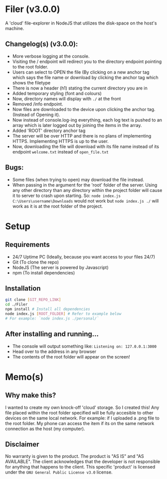 # Filer (v3.0.0)
A 'cloud' file-explorer in NodeJS that utilizes the disk-space on the host's machine.

## Changelog(s) (v3.0.0):
-   More verbose logging at the console.
-	Visiting the / endpoint will redirect you to the directory endpoint pointing to the root folder.
-	Users can select to OPEN the file (By clicking on a new anchor tag which says the file name or download by clicking the anchor tag which shows the filetype
-	There is now a header (h1) stating the current directory you are in
-	Added temporary styling (font and colours)
-	Now, directory names will display with `./` at the front
-	Removed /info endpoint.
-	Now files are downloaded to the device upon clicking the anchor tag. (Instead of Opening it).
-	Now instead of console.log-ing everything, each log text is pushed to an array which is later logged out by joining the items in the array.
-	Added 'ROOT' directory anchor tag
-	The server will be over HTTP and there is no plans of implementing HTTPS. Implementing HTTPS is up to the user.
-   Now, downloading the file will download with its file name instead of its endpoint `welcome.txt` instead of `open_file.txt`

## Bugs:
-	Some files (when trying to open) may download the file instead.
-   When passing in the argument for the 'root' folder of the server. Using any other directory than any directory within the project folder will cause it to server to crash upon starting. So: `node index.js C:\Users\username\Downloads` would not work but `node index.js ./` will work as it is at the root folder of the project.

# Setup

## Requirements
-   24/7 Uptime PC (Ideally, because you want access to your files 24/7)
-   Git (To clone the repo)
-   NodeJS (The server is powered by Javascript)
-   npm (To install dependencies)

## Installation
```bash
git clone [GIT_REPO_LINK]
cd ./Filer
npm install # Install all dependencies
node index.js [ROOT_FOLDER] # Refer to example below
# For example: `node index.js ./personal/`
```
## After installing and running...
-   The console will output something like: `Listening on: 127.0.0.1:3000`
-   Head over to the address in any browser
-   The contents of the root folder will appear on the screen!

# Memo(s)
## Why make this?
I wanted to create my own knock-off 'cloud' storage. So I created this! Any file placed within the root folder specified will be fully accesible to other devices on the same local network. For example: if I uploaded a .png file to the root folder. My phone can access the item if its on the same network connection as the host (my computer).

## Disclaimer
No warranty is given to the product. The product is "AS IS" and "AS AVAILABLE". The client acknowledges that the developer is not responsible for anything that happens to the client. This specific 'product' is licensed under the `GNU General Public License v3.0` license.
